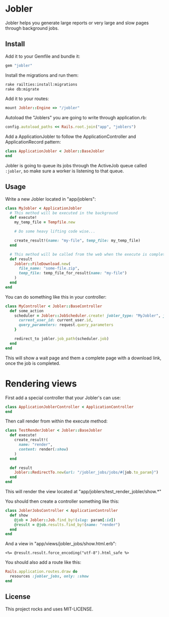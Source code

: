 # Jobler

Jobler helps you generate large reports or very large and slow pages through background jobs.

## Install

Add it to your Gemfile and bundle it:

```ruby
gem "jobler"
```

Install the migrations and run them:
```bash
rake railties:install:migrations
rake db:migrate
```

Add it to your routes:

```ruby
mount Jobler::Engine => "/jobler"
```

Autoload the "Joblers" you are going to write through application.rb:

```ruby
config.autoload_paths << Rails.root.join("app", "joblers")
```

Add a ApplicationJobler to follow the ApplicationController and ApplicationRecord pattern:
```ruby
class ApplicationJobler < Jobler::BaseJobler
end
```

Jobler is going to queue its jobs through the ActiveJob queue called `:jobler`, so make sure a worker is listening to that queue.


## Usage

Write a new Jobler located in "app/joblers":

```ruby
class MyJobler < ApplicationJobler
  # This method will be executed in the background
  def execute!
    my_temp_file = Tempfile.new

    # Do some heavy lifting code wise...

    create_result!(name: "my-file", temp_file: my_temp_file)
  end

  # This method will be called from the web when the execute is completed and successful
  def result
    Jobler::FileDownload.new(
      file_name: "some-file.zip",
      temp_file: temp_file_for_result(name: "my-file")
    )
  end
end
```

You can do something like this in your controller:
```ruby
class MyController < Jobler::BaseController
  def some_action
    scheduler = Jobler::JobScheduler.create! jobler_type: "MyJobler", job_args: {
      current_user_id: current_user.id,
      query_parameters: request.query_parameters
    }

    redirect_to jobler.job_path(scheduler.job)
  end
end
```

This will show a wait page and them a complete page with a download link, once the job is completed.


# Rendering views

First add a special controller that your Jobler's can use:

```ruby
class ApplicationJoblerController < ApplicationController
end
```

Then call render from within the execute method:
```ruby
class TestRenderJobler < Jobler::BaseJobler
  def execute!
    create_result!(
      name: "render",
      content: render(:show)
    )
  end

  def result
    Jobler::RedirectTo.new(url: "/jobler_jobs/jobs/#{job.to_param}")
  end
end
```

This will render the view located at "app/joblers/test_render_jobler/show.*"

You should then create a controller something like this:

```ruby
class JoblerJobsController < ApplicationController
  def show
    @job = Jobler::Job.find_by!(slug: param[:id])
    @result = @job.results.find_by!(name: "render")
  end
end
```

And a view in "app/views/jobler_jobs/show.html.erb":
```erb
<%= @result.result.force_encoding("utf-8").html_safe %>
```

You should also add a route like this:
```ruby
Rails.application.routes.draw do
  resources :jobler_jobs, only: :show
end
```

## License

This project rocks and uses MIT-LICENSE.
